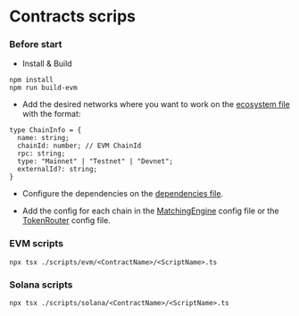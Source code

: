 # Contracts scrips

### Before start

- Install & Build

```
npm install
npm run build-evm
```

- Add the desired networks where you want to work on the [ecosystem file](./config/testnet/ecosystem.json) with the format:

```
type ChainInfo = {
  name: string;
  chainId: number; // EVM ChainId
  rpc: string;
  type: "Mainnet" | "Testnet" | "Devnet";
  externalId?: string;
}
```

- Configure the dependencies on the [dependencies file](./config/testnet/dependencies.json).

- Add the config for each chain in the [MatchingEngine](./config/testnet/matching-engine.json) config file or the [TokenRouter](./config/testnet/token-router.json) config file.


### EVM scripts

```
npx tsx ./scripts/evm/<ContractName>/<ScriptName>.ts
```

### Solana scripts

```
npx tsx ./scripts/solana/<ContractName>/<ScriptName>.ts
```